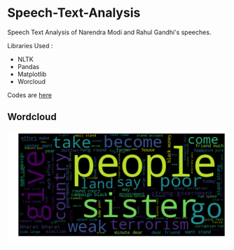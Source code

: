 # Speech-Text-Analysis

Speech Text Analysis of Narendra Modi and Rahul Gandhi's speeches.

Libraries Used :
- NLTK
- Pandas
- Matplotlib
- Worcloud
 
Codes are [here](https://github.com/katreparitosh/Speech-Text-Analysis/tree/master/Code)

## Wordcloud 
![title](https://raw.githubusercontent.com/katreparitosh/Speech-Text-Analysis/master/Code/image1.png)
